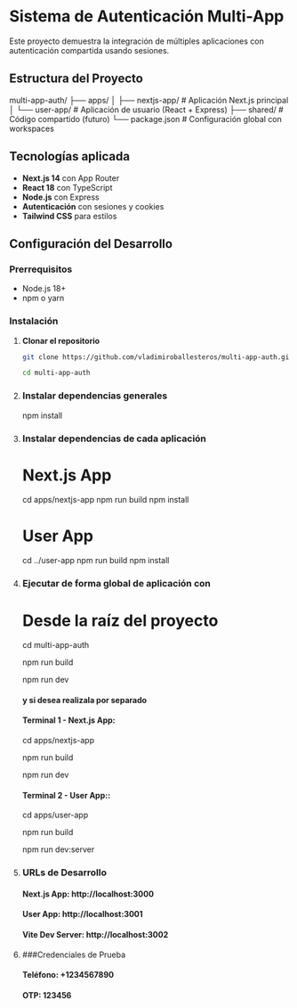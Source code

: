 # Sistema de Autenticación Multi-App

Este proyecto demuestra la integración de múltiples aplicaciones con autenticación compartida usando sesiones.

## Estructura del Proyecto

multi-app-auth/
├── apps/
│ ├── nextjs-app/ # Aplicación Next.js principal
│ └── user-app/ # Aplicación de usuario (React + Express)
├── shared/ # Código compartido (futuro)
└── package.json # Configuración global con workspaces

## Tecnologías aplicada

- **Next.js 14** con App Router
- **React 18** con TypeScript
- **Node.js** con Express
- **Autenticación** con sesiones y cookies
- **Tailwind CSS** para estilos

## Configuración del Desarrollo

### Prerrequisitos
- Node.js 18+ 
- npm o yarn

### Instalación

1. **Clonar el repositorio**
   ```bash
   git clone https://github.com/vladimiroballesteros/multi-app-auth.git
   
   cd multi-app-auth
   

2. ### Instalar dependencias generales
   npm install

3. ### Instalar dependencias de cada aplicación
    # Next.js App
    cd apps/nextjs-app
    npm run build
    npm install

    # User App
    cd ../user-app
    npm run build
    npm install

4. ### Ejecutar de forma global de aplicación con
    # Desde la raíz del proyecto
    cd multi-app-auth

    npm run build

    npm run dev

    #### y si desea realizala por separado 
    #### Terminal 1 - Next.js App:
    cd apps/nextjs-app

    npm run build
    
    npm run dev

    #### Terminal 2 - User App::
    cd apps/user-app

    npm run build

    npm run dev:server

5. ### URLs de Desarrollo
    #### Next.js App: http://localhost:3000

    #### User App: http://localhost:3001

    #### Vite Dev Server: http://localhost:3002

6. ###Credenciales de Prueba
    #### Teléfono: +1234567890
    #### OTP: 123456





